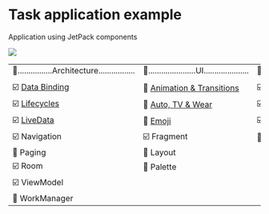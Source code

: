 # Task application example
Application using JetPack components

<a href="https://developer.android.com/jetpack"><img src="https://1.bp.blogspot.com/-dwL58chu7wo/WvD1RrHln3I/AAAAAAAAFUg/cRTc0IZga_wMPTWr3CI53IZ5BwtnZMeYACLcBGAs/s1600/Screen%2BShot%2B2018-05-05%2Bat%2B11.49.30%2BAMimage1.png" widht="500px"></a>
  
<table>
   <tbody>
      <tr>    
         <td>🎯................Architecture.................</td>
         <td>🎯......................UI.....................</td>
         <td>🎯..................Foundation.................</td>
         <td>🎯...................Behavior..................</td>
      </tr>
      <tr>    
         <td></td>
         <td></td>
         <td></td>
         <td></td>
      </tr>
      <tr>
         <td>☑️ <a href="https://developer.android.com/topic/libraries/data-binding">Data Binding</a></td>
         <td>🔳 <a href="https://developer.android.com/guide/navigation/navigation-animate-transitions">Animation & Transitions</a></td>
         <td>☑️ <a href="https://developer.android.com/jetpack/androidx/releases/appcompat">AppCompat</a></td>
         <td>🔲 <a href="https://developer.android.com/reference/android/app/DownloadManager">Download Manager</a></td>
      </tr>
      <tr>
         <td>☑️ <a href="https://developer.android.com/topic/libraries/architecture/lifecycleLifecycles"> Lifecycles</a></td>
         <td>🔲 <a href="https://developer.android.com/jetpack/androidx/releases/wear"> Auto, TV & Wear</a></td>
         <td>☑️ <a href="https://developer.android.com/kotlin/ktx"> Android KTX</a></td>
         <td>🔲 <a href="https://developer.android.com/guide/topics/media-apps/media-apps-overview"> Media & Playback</a></td>
      </tr>
      <tr>
         <td>☑️ <a href="https://developer.android.com/topic/libraries/architecture/livedata"> LiveData</a></td>
         <td>🔲 <a href="https://developer.android.com/guide/topics/ui/look-and-feel/emoji-compat"> Emoji</td>
         <td>☑️ <a href="https://developer.android.com/jetpack/androidx/releases/multidex"> Multidex</td>
         <td>🔲 <a href="https://developer.android.com/guide/topics/permissions/overview"> Permissions</td>
      </tr>
      <tr>
         <td>☑️ Navigation</td>
         <td>☑️ Fragment</td>
         <td>🔲 Test</td>
         <td>🔲 Notifications</td>
      </tr>
      <tr>
         <td>🔲 Paging</td>
         <td>🔳 Layout</td>
         <td></td>
         <td>🔲 Sharing</td>
      </tr>
      <tr>
         <td>☑️ Room</td>
         <td>🔲 Palette</td>
         <td> </td>
         <td>🔲 Slices</td>
      </tr>
      <tr>
         <td>☑️ ViewModel</td>
         <td> </td>
         <td> </td>
         <td> </td>
      </tr>
      <tr>
         <td>🔲 WorkManager</td>
         <td> </td>
         <td> </td>
         <td> </td>
      </tr>
   </tbody>
</table>


